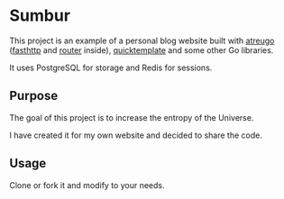 # Sumbur

This project is an example of a personal blog website built with [atreugo](https://github.com/savsgio/atreugo)
([fasthttp](https://github.com/valyala/fasthttp) and [router](https://github.com/fasthttp/router) inside),
[quicktemplate](https://github.com/valyala/quicktemplate) and some other Go libraries.

It uses PostgreSQL for storage and Redis for sessions.


## Purpose

The goal of this project is to increase the entropy of the Universe.

I have created it for my own website and decided to share the code.


## Usage

Clone or fork it and modify to your needs.
